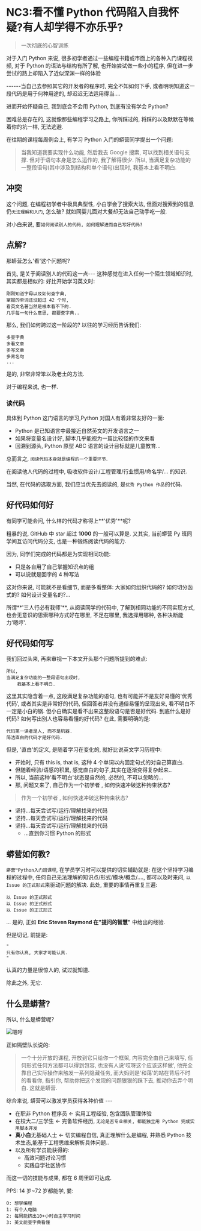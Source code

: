 # NC3:看不懂 Python 代码陷入自我怀疑?有人却学得不亦乐乎?
> 一次彻底的心智训练

对于入门 Python 来说, 很多初学者通过一些编程书籍或市面上的各种入门课程视频, 对于 Python 的语法与结构有所了解, 也开始尝试做一些小的程序, 但在进一步尝试的路上却陷入了近似深渊一样的体验

------当自己去参照其它的开发者的程序时, 完全不知如何下手, 或者明明知道这一段代码是用于何种用途的, 却迟迟无法运用得当....

进而开始怀疑自己, 我到底会不会用 Python, 到底有没有学会 Python?

困难总是存在的, 这就像那些编程学习之路上, 你所踩过的, 将踩的以及默默在等候着你的坑一样, 无法逃避. 

在往期的课程每周例会上, 有学习 Python 入门的蟒营同学提出一个问题: 

> 当我知道我要实现什么功能, 然后我去 Google 搜索, 可以找到相关语句支撑. 
> 但对于语句本身是怎么运作的, 我了解得很少. 
> 所以, 当满足复杂功能的一整段语句(其中涉及到结构和单个语句)出现时, 我基本上看不明白. 



## 冲突

这个问题, 在编程初学者中极具典型性, 小白学会了搜索大法, 但面对搜索到的信息仍`无法理解和入门`, 怎么破? 就如同婴儿面对大餐却无法自己动手吃一般.

对小白来说, 要`如何阅读别人的代码, 如何理解进而自己写好代码? `


## 点解?

那蟒营怎么'看'这个问题呢?

首先, 是关于阅读别人的代码这一点---
这种感觉在进入任何一个陌生领域知识时, 其实都是相似的: 
好比开始学习英文时:

    刚刚知道字母以及如何查字典,
    掌握的单词还没超过 42 个时,
    看英文名著当然是根本看不下的. 
    几乎每一句什么意思, 都要查字典..

那么, 我们如何跨过这一阶段的? 以往的学习经历告诉我们:

    多查字典
    多看文章
    多写文章
    多背名句
    ...

是的, 非常非常笨以及老土的方法.

对于编程来说, 也一样.

### 读代码

具体到 Python 这门语言的学习,Python 对国人有着非常友好的一面:

- Python 是已知语言中最接近自然英文的开发语言之一
- 如果将变量名设计好, 脚本几乎能视为一篇比较怪的作文来看
- 回溯到源头, Python 原型 ABC 语言的设计目标就是儿童教育...

总而言之, `阅读代码本身就是编程的一个重要环节`.

在阅读他人代码的过程中, 吸收软件设计/工程管理/行业惯用/命名学/... 的知识.

当然, 在代码的选取方面, 我们应当优先去阅读的, 是`优秀 Python 作品`的代码.


## 好代码如何好



有同学可能会问, 什么样的代码才称得上**'优秀'**呢?

粗暴的说, GitHub 中 star 超过 **1000** 的一般可以算是.
又其实, 当前蟒营 Py 班同学间互访问代码分支, 也是一种锻炼阅读代码的能力.

因为, 同学们完成的代码都是为实现相同功能:

- 只是各自用了自己掌握知识点的组
- 可以说就是回字的 4 种写法

这对你来说, 可能就不是看细节, 而是多看整体: 大家如何组织代码的? 如何切分函式的? 如何设计变量名的?...

所谓**'三人行必有我师'**, 从阅读同学的代码中, 了解到相同功能的不同实现方式, 也会无意识的思索哪种方式好在哪里, 不足在哪里, 我选择用哪种, 各种决断能力'嗯哼'.


## 好代码如何写


我们回过头来, 再来审视一下本文开头那个问题所提到的难点: 

    所以, 
    当满足复杂功能的一整段语句出现时, 
        我基本上看不明白. 

这里其实隐含着一点, 这段满足复杂功能的语句, 也有可能并不是友好易懂的'优秀代码',  或者其实是非常好的代码, 但回答者并没有通俗易懂的呈现出来, 看不明白不一定是小白的锅. 但小白确实是看不出来这整段语句是否是好代码.
到底什么是好代码? 如何写出别人也容易看懂的好代码? 在此, 需要明确的是: 

    代码第一读者是人, 而不是机器.
    简洁直白的代码才是好代码.

但是, '直白'的定义, 是随着学习在变化的, 就好比说英文学习历程中:


- 开始时, 只有 this is, that is, 这种 4 个单词以内固定句式的对自己算直白.
- 但随着经验/语感的积累, 感觉直白的句子,其实在逐渐变得复杂起来..
- 所以, 当前这种'看不明白'状态是自然的, 必然的, 不可以忽略的...
- 那, 问题又来了, 自己作为一个初学者 , 如何快速冲破这种拘束状态? 


    
> 作为一个初学者 , 如何快速冲破这种拘束状态? 

- 坚持...每天尝试写/运行/理解找来的代码 
- 坚持...每天尝试写/运行/理解找来的代码
- 坚持...每天尝试写/运行/理解找来的代码
    + ...直到你习惯 Python 的形式


## 蟒营如何教?

`蟒营™Python入门班课程`, 在学员学习时可以提供的切实辅助就是:
在这个坚持学习编程的过程中, 任何自己无法理解的知识点/形式/模块/概念/...., 都可以及时来问, `以 Issue 的正式形式`来驱动问题的解决.
此处, 重要的事情再重复三遍:

    以 Issue 的正式形式
    以 Issue 的正式形式
    以 Issue 的正式形式

... 是的, 正如  **Eric Steven Raymond 在"提问的智慧"** 中给出的经验.

但是切记, 前提是: 


    "
    只有你认真, 大家才可能认真.
    "

认真的力量是很惊人的, 试过就知道.

除此之外, 无它.

## 什么是蟒营?

所以, 什么是蟒营呢?


![嗯哼](https://ipic.zoomquiet.top/2019-09-08-theory101camp_v2.jpg)




正如隔壁队长说的:

> 一个十分开放的课程, 开放到它只给你一个框架, 内容完全由自己来填写, 任何形式任何方法都可以得到包容, 也没有人说'哎呀这个应该这样做', 他完全靠自己实际操作来触发一系列隐藏任务, 而大妈则是'和蔼'的站在背后不时的看看你, 指引你, 帮助你把这个发现的问题狠狠的踩下去, 推动你去弄个明白. 这就是蟒营. 


综合来说, 蟒营可以激发学员获得各种价值 ---

- 在职非 Python 程序员 <- 实用工程经验, 包含团队管理体验
- 在校大二/三学生 <- 完备软件经历, `无论是否专业相关, 都能独立用 Python 完成实用脚本开发`
- **真小白**无基础人士 <- 切实编程自信, 真正理解什么是编程, 并熟悉 Python 技术生态,能基于工程思维来解析具体问题..
- 以及所有学员能获得的:
    + 高效问题讨论习惯
    + 实践自学社区协作

而这一切的技能与成果, 都在 6 周里即可达成.

PPS: 14 岁~72 岁都能学, 嘦:

    0: 想学编程 
    1: 有个人电脑 
    2: 每周能挤出10+小时自主学习时间 
    3: 英文能查字典看懂

